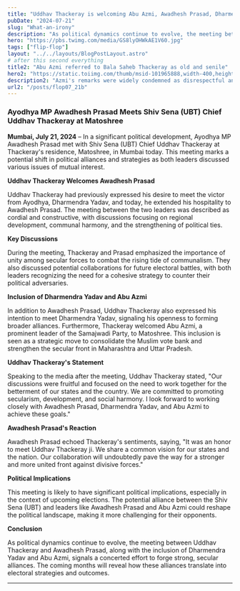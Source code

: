 ```yaml
---
title: "Uddhav Thackeray is welcoming Abu Azmi, Awadhesh Prasad, Dharmendra Yadav"
pubDate: "2024-07-21"
slug: "What-an-irony"
description: "As political dynamics continue to evolve, the meeting between Uddhav Thackeray and Awadhesh Prasad, along with the inclusion of Dharmendra Yadav and Abu Azmi"
hero: "https://pbs.twimg.com/media/GS8lyOHWkAE1V60.jpg"
tags: ["flip-flop"]
layout: "../../layouts/BlogPostLayout.astro"
# after this second everything
title2: "Abu Azmi referred to Bala Saheb Thackeray as old and senile"
hero2: "https://static.toiimg.com/thumb/msid-101965888,width-400,height-225,resizemode-72/101965888.jpg"
description2: "Azmi's remarks were widely condemned as disrespectful and inflammatory, considering Bala Saheb's revered status among Shiv Sainiks"
url2: "/posts/flop07_21b"
---
```

### Ayodhya MP Awadhesh Prasad Meets Shiv Sena (UBT) Chief Uddhav Thackeray at Matoshree

**Mumbai, July 21, 2024** – In a significant political development, Ayodhya MP Awadhesh Prasad met with Shiv Sena (UBT) Chief Uddhav Thackeray at Thackeray's residence, Matoshree, in Mumbai today. This meeting marks a potential shift in political alliances and strategies as both leaders discussed various issues of mutual interest.

**Uddhav Thackeray Welcomes Awadhesh Prasad**

Uddhav Thackeray had previously expressed his desire to meet the victor from Ayodhya, Dharmendra Yadav, and today, he extended his hospitality to Awadhesh Prasad. The meeting between the two leaders was described as cordial and constructive, with discussions focusing on regional development, communal harmony, and the strengthening of political ties.

**Key Discussions**

During the meeting, Thackeray and Prasad emphasized the importance of unity among secular forces to combat the rising tide of communalism. They also discussed potential collaborations for future electoral battles, with both leaders recognizing the need for a cohesive strategy to counter their political adversaries.

**Inclusion of Dharmendra Yadav and Abu Azmi**

In addition to Awadhesh Prasad, Uddhav Thackeray also expressed his intention to meet Dharmendra Yadav, signaling his openness to forming broader alliances. Furthermore, Thackeray welcomed Abu Azmi, a prominent leader of the Samajwadi Party, to Matoshree. This inclusion is seen as a strategic move to consolidate the Muslim vote bank and strengthen the secular front in Maharashtra and Uttar Pradesh.

**Uddhav Thackeray's Statement**

Speaking to the media after the meeting, Uddhav Thackeray stated, "Our discussions were fruitful and focused on the need to work together for the betterment of our states and the country. We are committed to promoting secularism, development, and social harmony. I look forward to working closely with Awadhesh Prasad, Dharmendra Yadav, and Abu Azmi to achieve these goals."

**Awadhesh Prasad's Reaction**

Awadhesh Prasad echoed Thackeray's sentiments, saying, "It was an honor to meet Uddhav Thackeray ji. We share a common vision for our states and the nation. Our collaboration will undoubtedly pave the way for a stronger and more united front against divisive forces."

**Political Implications**

This meeting is likely to have significant political implications, especially in the context of upcoming elections. The potential alliance between the Shiv Sena (UBT) and leaders like Awadhesh Prasad and Abu Azmi could reshape the political landscape, making it more challenging for their opponents.

**Conclusion**

As political dynamics continue to evolve, the meeting between Uddhav Thackeray and Awadhesh Prasad, along with the inclusion of Dharmendra Yadav and Abu Azmi, signals a concerted effort to forge strong, secular alliances. The coming months will reveal how these alliances translate into electoral strategies and outcomes.

---
